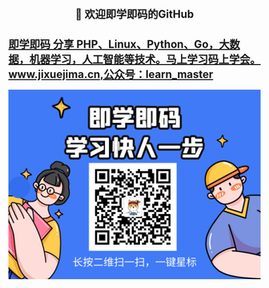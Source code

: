 <h2 align="center">👋 欢迎即学即码的GitHub</h2>
<h2 align="left"><a target="_blank" href="http://www.jixuejima.cn/">即学即码 分享 PHP、Linux、Python、Go，大数据，机器学习，人工智能等技术。马上学习码上学会。www.jixuejima.cn,公众号：learn_master </a></h2>
<img align='right' src="./learn_master.png">
